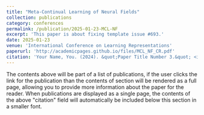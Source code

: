 ```yaml
---
title: "Meta-Continual Learning of Neural Fields"
collection: publications
category: conferences
permalink: /publication/2025-01-23-MCL-NF
excerpt: 'This paper is about fixing template issue #693.'
date: 2025-01-23
venue: 'International Conference on Learning Representations'
paperurl: 'http://academicpages.github.io/files/MCL_NF_CR.pdf'
citation: 'Your Name, You. (2024). &quot;Paper Title Number 3.&quot; <i>GitHub Journal of Bugs</i>. 1(3).'
---
```


The contents above will be part of a list of publications, if the user clicks the link for the publication than the contents of section will be rendered as a full page, allowing you to provide more information about the paper for the reader. When publications are displayed as a single page, the contents of the above "citation" field will automatically be included below this section in a smaller font.
